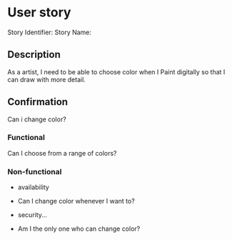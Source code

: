 ﻿# User story 

Story Identifier: <id>
Story Name: <Choose Color>


## Description 

As a artist, I need to be able to choose color when I Paint digitally so that I can draw with more detail.

## Confirmation

Can i change color?

### Functional
Can I choose from a range of colors?
### Non-functional

- availability
* Can I change color whenever I want to?

- security...
* Am I the only one who can change color?
